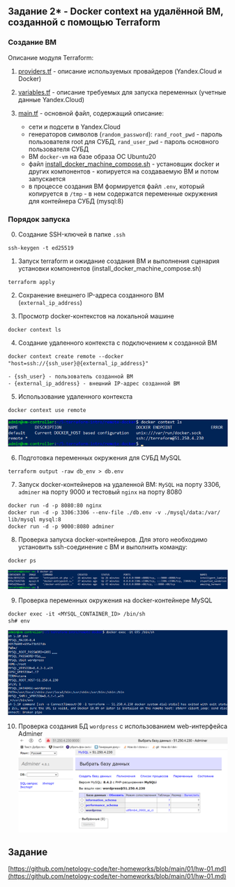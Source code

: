 ## Задание 2* - Docker context на удалённой ВМ, созданной с помощью Terraform


### Создание ВМ
Описание модуля Terraform:

1. [providers.tf](providers.tf) - описание используемых провайдеров (Yandex.Cloud и Docker)

2. [variables.tf](variables.tf) - описание требуемых для запуска переменных (учетные данные Yandex.Cloud)

3. [main.tf](main.tf) - основной файл, содержащий описание:
	- сети и подсети в Yandex.Cloud
	- генераторов символов (`random_password`): `rand_root_pwd` - пароль пользователя root для СУБД, `rand_user_pwd` - пароль основного пользователя СУБД
	- ВМ `docker-vm` на базе образа ОС Ubuntu20
	- файл [install_docker_machine_compose.sh](install_docker_machine_compose.sh) - установщик docker и других компонентов - копируется на создаваемую ВМ и потом запускается 
	- в процессе создания ВМ формируется файл `.env`, который копируется в `/tmp` - в нем содержатся переменные окружения для контейнера СУБД (mysql:8)


### Порядок запуска

0. Создание SSH-ключей в папке `.ssh`
```
ssh-keygen -t ed25519
```

1. Запуск terraform и ожидание создания ВМ и выполнения сценария установки компонентов (install_docker_machine_compose.sh)
```
terraform apply
```

2. Сохранение внешнего IP-адреса созданного ВМ (`external_ip_address`)

3. Просмотр docker-контекстов на локальной машине
```
docker context ls
```

4. Создание удаленного контекста с подключением к созданной ВМ
```
docker context create remote --docker "host=ssh://{ssh_user}@{external_ip_address}"
```
	- {ssh_user} - пользователь созданной ВМ
	- {external_ip_address} - внешний IP-адрес созданной ВМ

5. Использование удаленного контекста
```
docker context use remote
```
![Выбор созданного контекста для docker](images/docker-context-ls.png)

6. Подготовка переменных окружения для СУБД MySQL
```
terraform output -raw db_env > db.env
```
7. Запуск docker-контейнеров на удаленной ВМ: `MySQL` на порту 3306, `adminer` на порту 9000 и тестовый `nginx` на порту 8080
```
docker run -d -p 8080:80 nginx 
docker run -d -p 3306:3306 --env-file ./db.env -v ./mysql/data:/var/
lib/mysql mysql:8
docker run -d -p 9000:8080 adminer
```

8. Проверка запуска docker-контейнеров. Для этого необходимо установить ssh-соединение с ВМ и выполнить команду:
```
docker ps
```
![Запущенные docker-контейнеры на ВМ](images/docker-ps.png)

9. Проверка переменных окружения на docker-контейнере MySQL
```
docker exec -it <MYSQL_CONTAINER_ID> /bin/sh
sh# env
```
![Переменные окружения MySQL](images/mysql-env.png)

10. Проверка создания БД `wordpress` с использованием web-интерфейса Adminer
![web-интерфейс Adminer](images/adminer-wordpress.png)





## Задание
[https://github.com/netology-code/ter-homeworks/blob/main/01/hw-01.md](https://github.com/netology-code/ter-homeworks/blob/main/01/hw-01.md)

